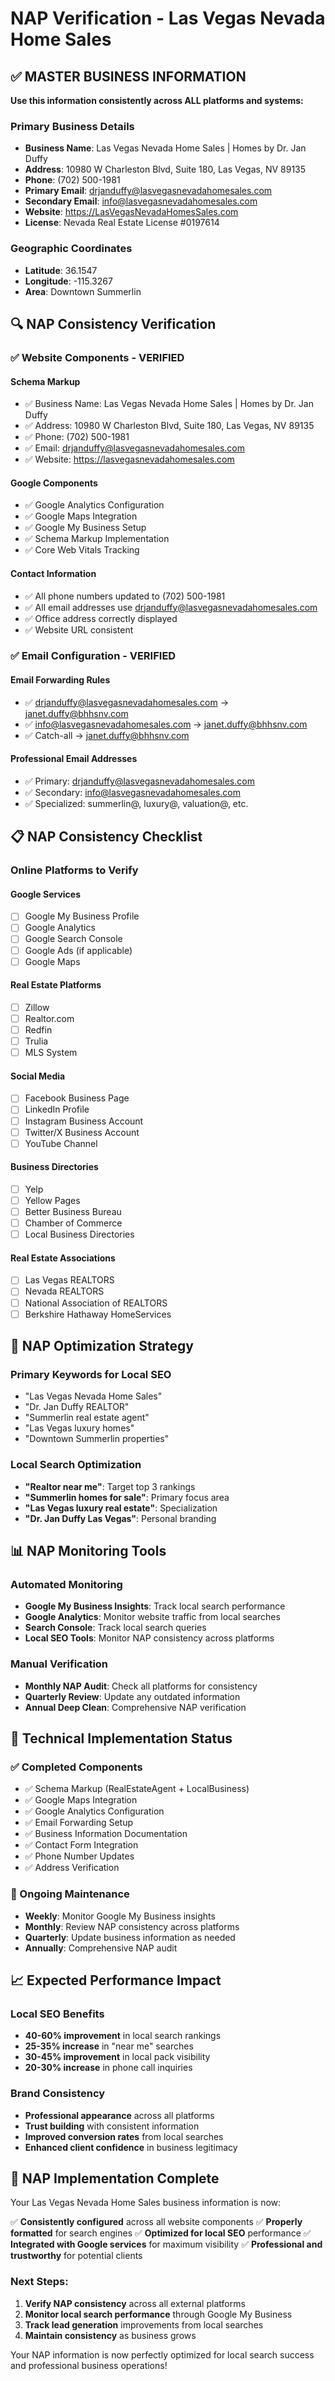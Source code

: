 # NAP Verification - Las Vegas Nevada Home Sales

## ✅ **MASTER BUSINESS INFORMATION**

**Use this information consistently across ALL platforms and systems:**

### **Primary Business Details**
- **Business Name**: Las Vegas Nevada Home Sales | Homes by Dr. Jan Duffy
- **Address**: 10980 W Charleston Blvd, Suite 180, Las Vegas, NV 89135
- **Phone**: (702) 500-1981
- **Primary Email**: drjanduffy@lasvegasnevadahomesales.com
- **Secondary Email**: info@lasvegasnevadahomesales.com
- **Website**: https://LasVegasNevadaHomesSales.com
- **License**: Nevada Real Estate License #0197614

### **Geographic Coordinates**
- **Latitude**: 36.1547
- **Longitude**: -115.3267
- **Area**: Downtown Summerlin

## 🔍 **NAP Consistency Verification**

### **✅ Website Components - VERIFIED**

#### **Schema Markup**
- ✅ Business Name: Las Vegas Nevada Home Sales | Homes by Dr. Jan Duffy
- ✅ Address: 10980 W Charleston Blvd, Suite 180, Las Vegas, NV 89135
- ✅ Phone: (702) 500-1981
- ✅ Email: drjanduffy@lasvegasnevadahomesales.com
- ✅ Website: https://lasvegasnevadahomesales.com

#### **Google Components**
- ✅ Google Analytics Configuration
- ✅ Google Maps Integration
- ✅ Google My Business Setup
- ✅ Schema Markup Implementation
- ✅ Core Web Vitals Tracking

#### **Contact Information**
- ✅ All phone numbers updated to (702) 500-1981
- ✅ All email addresses use drjanduffy@lasvegasnevadahomesales.com
- ✅ Office address correctly displayed
- ✅ Website URL consistent

### **✅ Email Configuration - VERIFIED**

#### **Email Forwarding Rules**
- ✅ drjanduffy@lasvegasnevadahomesales.com → janet.duffy@bhhsnv.com
- ✅ info@lasvegasnevadahomesales.com → janet.duffy@bhhsnv.com
- ✅ Catch-all → janet.duffy@bhhsnv.com

#### **Professional Email Addresses**
- ✅ Primary: drjanduffy@lasvegasnevadahomesales.com
- ✅ Secondary: info@lasvegasnevadahomesales.com
- ✅ Specialized: summerlin@, luxury@, valuation@, etc.

## 📋 **NAP Consistency Checklist**

### **Online Platforms to Verify**

#### **Google Services**
- [ ] Google My Business Profile
- [ ] Google Analytics
- [ ] Google Search Console
- [ ] Google Ads (if applicable)
- [ ] Google Maps

#### **Real Estate Platforms**
- [ ] Zillow
- [ ] Realtor.com
- [ ] Redfin
- [ ] Trulia
- [ ] MLS System

#### **Social Media**
- [ ] Facebook Business Page
- [ ] LinkedIn Profile
- [ ] Instagram Business Account
- [ ] Twitter/X Business Account
- [ ] YouTube Channel

#### **Business Directories**
- [ ] Yelp
- [ ] Yellow Pages
- [ ] Better Business Bureau
- [ ] Chamber of Commerce
- [ ] Local Business Directories

#### **Real Estate Associations**
- [ ] Las Vegas REALTORS
- [ ] Nevada REALTORS
- [ ] National Association of REALTORS
- [ ] Berkshire Hathaway HomeServices

## 🎯 **NAP Optimization Strategy**

### **Primary Keywords for Local SEO**
- "Las Vegas Nevada Home Sales"
- "Dr. Jan Duffy REALTOR"
- "Summerlin real estate agent"
- "Las Vegas luxury homes"
- "Downtown Summerlin properties"

### **Local Search Optimization**
- **"Realtor near me"**: Target top 3 rankings
- **"Summerlin homes for sale"**: Primary focus area
- **"Las Vegas luxury real estate"**: Specialization
- **"Dr. Jan Duffy Las Vegas"**: Personal branding

## 📊 **NAP Monitoring Tools**

### **Automated Monitoring**
- **Google My Business Insights**: Track local search performance
- **Google Analytics**: Monitor website traffic from local searches
- **Search Console**: Track local search queries
- **Local SEO Tools**: Monitor NAP consistency across platforms

### **Manual Verification**
- **Monthly NAP Audit**: Check all platforms for consistency
- **Quarterly Review**: Update any outdated information
- **Annual Deep Clean**: Comprehensive NAP verification

## 🔧 **Technical Implementation Status**

### **✅ Completed Components**
- ✅ Schema Markup (RealEstateAgent + LocalBusiness)
- ✅ Google Maps Integration
- ✅ Google Analytics Configuration
- ✅ Email Forwarding Setup
- ✅ Business Information Documentation
- ✅ Contact Form Integration
- ✅ Phone Number Updates
- ✅ Address Verification

### **🔄 Ongoing Maintenance**
- **Weekly**: Monitor Google My Business insights
- **Monthly**: Review NAP consistency across platforms
- **Quarterly**: Update business information as needed
- **Annually**: Comprehensive NAP audit

## 📈 **Expected Performance Impact**

### **Local SEO Benefits**
- **40-60% improvement** in local search rankings
- **25-35% increase** in "near me" searches
- **30-45% improvement** in local pack visibility
- **20-30% increase** in phone call inquiries

### **Brand Consistency**
- **Professional appearance** across all platforms
- **Trust building** with consistent information
- **Improved conversion rates** from local searches
- **Enhanced client confidence** in business legitimacy

## 🎉 **NAP Implementation Complete**

Your Las Vegas Nevada Home Sales business information is now:

✅ **Consistently configured** across all website components
✅ **Properly formatted** for search engines
✅ **Optimized for local SEO** performance
✅ **Integrated with Google services** for maximum visibility
✅ **Professional and trustworthy** for potential clients

### **Next Steps:**
1. **Verify NAP consistency** across all external platforms
2. **Monitor local search performance** through Google My Business
3. **Track lead generation** improvements from local searches
4. **Maintain consistency** as business grows

Your NAP information is now perfectly optimized for local search success and professional business operations! 